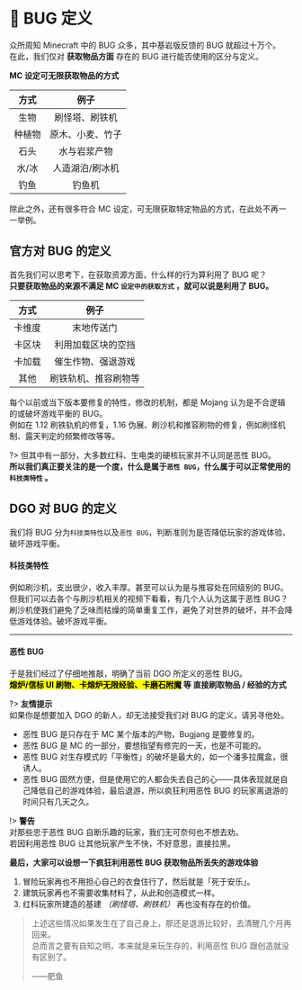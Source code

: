 <!-- notice/bugDefinition -->

# 🐛 BUG 定义

众所周知 Minecraft 中的 BUG 众多，其中基岩版反馈的 BUG 就超过十万个。<br/>
在此，我们仅对 **获取物品方面** 存在的 BUG 进行能否使用的区分与定义。

**MC 设定可无限获取物品的方式**

|  方式  |       例子       |
| :----: | :--------------: |
|  生物  |  刷怪塔、刷铁机  |
| 种植物 | 原木、小麦、竹子 |
|  石头  |   水与岩浆产物   |
| 水/冰  | 人造湖泊/刷冰机  |
|  钓鱼  |      钓鱼机      |

除此之外，还有很多符合 MC 设定，可无限获取特定物品的方式，在此处不再一一举例。

## 官方对 BUG 的定义

首先我们可以思考下，在获取资源方面，什么样的行为算利用了 BUG 呢？<br/>
**只要获取物品的来源不满足 MC `设定中的获取方式` ，就可以说是利用了 BUG。**

|  方式  |         例子         |
| :----: | :------------------: |
| 卡维度 |      末地传送门      |
| 卡区块 |  利用加载区块的空挡  |
| 卡加载 |  催生作物、强退游戏  |
|  其他  | 刷铁轨机、推容刷物等 |

每个以前或当下版本要修复的特性，修改的机制，都是 Mojang 认为是不合逻辑的或破坏游戏平衡的 BUG。<br/>
例如在 1.12 刷铁轨机的修复，1.16 伪展、刷沙机和推容刷物的修复，例如刷怪机制、露天判定的频繁修改等等。

?> 但其中有一部分，大多数红科、生电类的硬核玩家并不认同是恶性 BUG。<br/>
**所以我们真正要关注的是一个度，什么是属于`恶性 BUG`，什么属于可以正常使用的`科技类特性` 。**

## DGO 对 BUG 的定义

我们将 BUG 分为`科技类特性`以及`恶性 BUG`，判断准则为是否降低玩家的游戏体验、破坏游戏平衡。

#### 科技类特性

例如刷沙机，支出很少，收入丰厚。甚至可以认为是与推容处在同级别的 BUG。<br/>
但我们可以去各个与刷沙机相关的视频下看看，有几个人认为这属于恶性 BUG？<br/>
刷沙机使我们避免了乏味而枯燥的简单重复工作，避免了对世界的破坏，并不会降低游戏体验。破坏游戏平衡。

---

#### 恶性 BUG

于是我们经过了仔细地推敲，明确了当前 DGO 所定义的恶性 BUG。<br/>
**<mark>熔炉/信标 UI 刷物、卡熔炉无限经验、卡磨石附魔</mark> 等 直接刷取物品 / 经验的方式**

?> **友情提示** <br/>
如果你是想要加入 DGO 的新人，却无法接受我们对 BUG 的定义，请另寻他处。

- 恶性 BUG 是只存在于 MC 某个版本的产物，Bugjang 是要修复的。
- 恶性 BUG 是 MC 的一部分，要想指望有修完的一天，也是不可能的。
- 恶性 BUG 对生存模式的「平衡性」的破坏是最大的，如一个潘多拉魔盒，很诱人。
- 恶性 BUG 固然方便，但是使用它的人都会失去自己的心——具体表现就是自己降低自己的游戏体验，最后退游，所以疯狂利用恶性 BUG 的玩家离退游的时间只有几天之久。

!> **警告** <br/>
对那些忠于恶性 BUG 自断乐趣的玩家，我们无可奈何也不想去劝。<br/>
若因利用恶性 BUG 让其他玩家产生不快，不好意思，直接拉黑。

**最后，大家可以设想一下疯狂利用恶性 BUG 获取物品所丢失的游戏体验**

1. 冒险玩家再也不用担心自己的衣食住行了，然后就是「死于安乐」。
2. 建筑玩家再也不需要收集材料了，从此和创造模式一样。
3. 红科玩家所建造的基建 _（刷怪塔、刷铁机）_ 再也没有存在的价值。

> 上述这些情况如果发生在了自己身上，那还是退游比较好，去清醒几个月再回来。<br/>
> 总而言之要有自知之明，本来就是来玩生存的，利用恶性 BUG 跟创造就没有区别了。
> <div class="quotefrom">——肥鱼</div>

